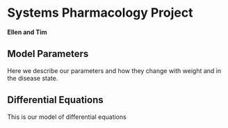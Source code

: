 # Systems Pharmacology Project
**Ellen and Tim**

## Model Parameters
Here we describe our parameters and how they change with weight and in the disease state.

## Differential Equations
This is our model of differential equations
